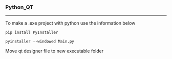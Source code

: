 ### Python_QT

---

To make a .exe project with python use the information below

```
pip install PyInstaller

pyinstaller --windowed Main.py
```

Move qt designer file to new executable folder
